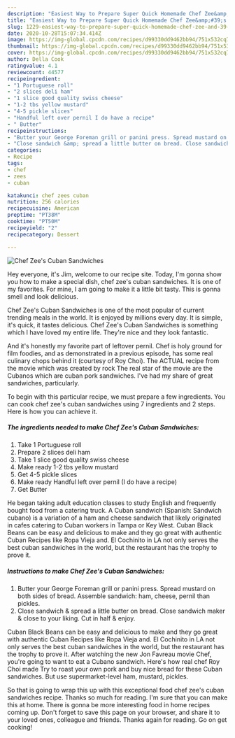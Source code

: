 ```yaml
---
description: "Easiest Way to Prepare Super Quick Homemade Chef Zee&amp;#39;s Cuban Sandwiches"
title: "Easiest Way to Prepare Super Quick Homemade Chef Zee&amp;#39;s Cuban Sandwiches"
slug: 1229-easiest-way-to-prepare-super-quick-homemade-chef-zee-and-39-s-cuban-sandwiches
date: 2020-10-28T15:07:34.414Z
image: https://img-global.cpcdn.com/recipes/d99330dd9462bb94/751x532cq70/chef-zees-cuban-sandwiches-recipe-main-photo.jpg
thumbnail: https://img-global.cpcdn.com/recipes/d99330dd9462bb94/751x532cq70/chef-zees-cuban-sandwiches-recipe-main-photo.jpg
cover: https://img-global.cpcdn.com/recipes/d99330dd9462bb94/751x532cq70/chef-zees-cuban-sandwiches-recipe-main-photo.jpg
author: Della Cook
ratingvalue: 4.1
reviewcount: 44577
recipeingredient:
- "1 Portuguese roll"
- "2 slices deli ham"
- "1 slice good quality swiss cheese"
- "1-2 tbs yellow mustard"
- "4-5 pickle slices"
- "Handful left over pernil I do have a recipe"
- " Butter"
recipeinstructions:
- "Butter your George Foreman grill or panini press. Spread mustard on both sides of bread. Assemble sandwich: ham, cheese, pernil than pickles."
- "Close sandwich &amp; spread a little butter on bread. Close sandwich maker &amp; close to your liking. Cut in half &amp; enjoy."
categories:
- Recipe
tags:
- chef
- zees
- cuban

katakunci: chef zees cuban 
nutrition: 256 calories
recipecuisine: American
preptime: "PT38M"
cooktime: "PT50M"
recipeyield: "2"
recipecategory: Dessert

---
```



![Chef Zee&#39;s Cuban Sandwiches](https://img-global.cpcdn.com/recipes/d99330dd9462bb94/751x532cq70/chef-zees-cuban-sandwiches-recipe-main-photo.jpg)

Hey everyone, it's Jim, welcome to our recipe site. Today, I'm gonna show you how to make a special dish, chef zee&#39;s cuban sandwiches. It is one of my favorites. For mine, I am going to make it a little bit tasty. This is gonna smell and look delicious.

Chef Zee&#39;s Cuban Sandwiches is one of the most popular of current trending meals in the world. It is enjoyed by millions every day. It is simple, it's quick, it tastes delicious. Chef Zee&#39;s Cuban Sandwiches is something which I have loved my entire life. They're nice and they look fantastic.

And it&#39;s honestly my favorite part of leftover pernil. Chef is holy ground for film foodies, and as demonstrated in a previous episode, has some real culinary chops behind it (courtesy of Roy Choi). The ACTUAL recipe from the movie which was created by rock The real star of the movie are the Cubanos which are cuban pork sandwiches. I&#39;ve had my share of great sandwiches, particularly.


To begin with this particular recipe, we must prepare a few ingredients. You can cook chef zee&#39;s cuban sandwiches using 7 ingredients and 2 steps. Here is how you can achieve it.

<!--inarticleads1-->

##### The ingredients needed to make Chef Zee&#39;s Cuban Sandwiches:

1. Take 1 Portuguese roll
1. Prepare 2 slices deli ham
1. Take 1 slice good quality swiss cheese
1. Make ready 1-2 tbs yellow mustard
1. Get 4-5 pickle slices
1. Make ready Handful left over pernil (I do have a recipe)
1. Get  Butter


He began taking adult education classes to study English and frequently bought food from a catering truck. A Cuban sandwich (Spanish: Sándwich cubano) is a variation of a ham and cheese sandwich that likely originated in cafes catering to Cuban workers in Tampa or Key West. Cuban Black Beans can be easy and delicious to make and they go great with authentic Cuban Recipes like Ropa Vieja and. El Cochinito in LA not only serves the best cuban sandwiches in the world, but the restaurant has the trophy to prove it. 

<!--inarticleads2-->

##### Instructions to make Chef Zee&#39;s Cuban Sandwiches:

1. Butter your George Foreman grill or panini press. Spread mustard on both sides of bread. Assemble sandwich: ham, cheese, pernil than pickles.
1. Close sandwich &amp; spread a little butter on bread. Close sandwich maker &amp; close to your liking. Cut in half &amp; enjoy.


Cuban Black Beans can be easy and delicious to make and they go great with authentic Cuban Recipes like Ropa Vieja and. El Cochinito in LA not only serves the best cuban sandwiches in the world, but the restaurant has the trophy to prove it. After watching the new Jon Favreau movie Chef, you&#39;re going to want to eat a Cubano sandwich. Here&#39;s how real chef Roy Choi made Try to roast your own pork and buy nice bread for these Cuban sandwiches. But use supermarket-level ham, mustard, pickles. 

So that is going to wrap this up with this exceptional food chef zee&#39;s cuban sandwiches recipe. Thanks so much for reading. I'm sure that you can make this at home. There is gonna be more interesting food in home recipes coming up. Don't forget to save this page on your browser, and share it to your loved ones, colleague and friends. Thanks again for reading. Go on get cooking!
